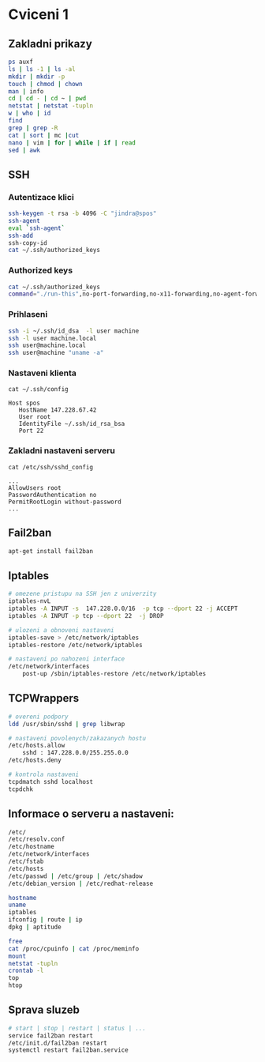 # Cviceni 1

## Zakladni prikazy

```bash
ps auxf
ls | ls -1 | ls -al
mkdir | mkdir -p
touch | chmod | chown
man | info
cd | cd - | cd ~ | pwd
netstat | netstat -tupln
w | who | id
find
grep | grep -R
cat | sort | mc |cut
nano | vim | for | while | if | read
sed | awk
```

## SSH

### Autentizace klici

```bash
ssh-keygen -t rsa -b 4096 -C "jindra@spos"
ssh-agent
eval `ssh-agent`
ssh-add
ssh-copy-id
cat ~/.ssh/authorized_keys
```
### Authorized keys

```bash
cat ~/.ssh/authorized_keys
command="./run-this",no-port-forwarding,no-x11-forwarding,no-agent-forwarding ssh-dss KEY user@machine
```

### Prihlaseni 

```bash
ssh -i ~/.ssh/id_dsa  -l user machine
ssh -l user machine.local
ssh user@machine.local
ssh user@machine "uname -a"
```

### Nastaveni klienta

```
cat ~/.ssh/config

Host spos
   HostName 147.228.67.42
   User root
   IdentityFile ~/.ssh/id_rsa_bsa
   Port 22
```

### Zakladni nastaveni serveru

```
cat /etc/ssh/sshd_config

...
AllowUsers root
PasswordAuthentication no
PermitRootLogin without-password
...

```

## Fail2ban

```bash
apt-get install fail2ban
```

## Iptables
 
```bash
# omezene pristupu na SSH jen z univerzity
iptables-nvL
iptables -A INPUT -s  147.228.0.0/16  -p tcp --dport 22 -j ACCEPT
iptables -A INPUT -p tcp --dport 22  -j DROP

# ulozeni a obnoveni nastaveni
iptables-save > /etc/network/iptables
iptables-restore /etc/network/iptables

# nastaveni po nahozeni interface
/etc/network/interfaces
	post-up /sbin/iptables-restore /etc/network/iptables

```

## TCPWrappers

```bash
# overeni podpory
ldd /usr/sbin/sshd | grep libwrap

# nastaveni povolenych/zakazanych hostu
/etc/hosts.allow
	sshd : 147.228.0.0/255.255.0.0
/etc/hosts.deny

# kontrola nastaveni
tcpdmatch sshd localhost
tcpdchk
```

## Informace o serveru a nastaveni:

```bash
/etc/
/etc/resolv.conf
/etc/hostname
/etc/network/interfaces
/etc/fstab
/etc/hosts
/etc/passwd | /etc/group | /etc/shadow
/etc/debian_version | /etc/redhat-release

hostname
uname
iptables
ifconfig | route | ip
dpkg | aptitude

free
cat /proc/cpuinfo | cat /proc/meminfo
mount
netstat -tupln
crontab -l
top
htop
```

## Sprava sluzeb

```bash
# start | stop | restart | status | ...
service fail2ban restart
/etc/init.d/fail2ban restart
systemctl restart fail2ban.service
```
